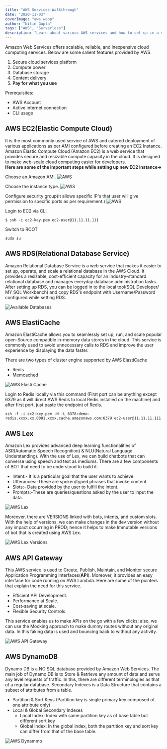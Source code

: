 ```yaml
---
title: "AWS Services-Walkthrough"
date: "2020-11-03"
coverImage: "aws.webp"
author: "Nitin Gupta"
tags: ["AWS", "Serverless"]
description: "Learn about various AWS services and how to set up in a step by step tutorial."
---
```



Amazon Web Services offers scalable, reliable, and inexpensive cloud computing services. Below are some salient features provided by AWS.
1.  Secure cloud services platform
2.  Compute power
3.  Database storage
4.  Content delivery 
5.  **Pay for what you use**

Prerequisites:

- AWS Account
- Active internet connection
- CLI usage

## AWS EC2(Elastic Compute Cloud)
It is the most commonly used service of AWS and catered deployment of various applications as per AMI configured before creating an EC2 Instance.
Amazon Elastic Compute Cloud (Amazon EC2) is a web service that provides secure and resizable compute capacity in the cloud. 
It is designed to make web-scale cloud computing easier for developers. <br>
**Here are some of the important steps while setting up new EC2 Instance->** <br>

Choose an Amazon AMI.
![AWS](AWS_EC21.webp)

Choose the instance type.
![AWS](AWS_EC22.webp)

Configure security group(It allows specific IP's that user will give permission to specific ports as per requirement.)
![AWS](AWS_EC23.webp)



Login to EC2 via CLI
```
$ ssh -i ec2-key.pem ec2-user@11.11.11.111
```
Switch to ROOT
```
sudo su
```
## AWS RDS(Relational Database Service)
Amazon Relational Database Service is a web service that makes it easier to set up, operate, and scale a relational database in the AWS Cloud. It provides a resizable,  cost-efficient capacity for an industry-standard relational database and manages everyday database administration tasks.
After setting up RDS, you can be logged in to the local tool(SQL Developer/ MY SQL Workbench) and copy RDS's endpoint with Username/Password configured while setting RDS.

![Available Databases](AWS_RDS.webp)

## AWS ElastiCache
Amazon ElastiCache allows you to seamlessly set up, run, and scale popular open-Source compatible in-memory data stores in the cloud. This service is commonly used to avoid unnecessary calls to RDS and improve the user experience by displaying the data faster.

There are two types of cluster engine supported by AWS ElastiCache
- Redis
- Memcached

![AWS Elasti Cache](AWS_EC.webp)

Login to Redis locally via this command (First port can be anything except 6379 as it will direct AWS Redis to local Redis installed on the machine) and after first port, just paste the endpoint of Redis.

```
ssh -f -i ec2-key.pem -N -L 6378:demo-redis.xxxx.xx.0001.xxxx.cache.amazonaws.com:6379 ec2-user@11.11.11.111
```
## AWS Lex
Amazon Lex provides advanced deep learning functionalities of ASR(Automatic Speech Recognition) & NLU(Natural Language Understanding). With the use of Lex, we can build chatbots that can converse using speech and text as mediums.
There are a few components of BOT that need to be understood to build it.

- Intent:- It is a particular goal that the user wants to achieve.
- Utterances:-These are spoken/typed phrases that invoke content.
- Slots:- Data provided by the user to fulfill the intent.
- Prompts:-These are queries/questions asked by the user to input the data.

![AWS Lex](AWS_Lex.webp)

Moreover, there are VERSIONS linked with bots, intents, and custom slots. With the help of versions, we can make changes in the dev version without any impact occurring in PROD; hence it helps to make Immutable versions of bot that is created using AWS Lex.

![AWS Lex Versions](AWS_LexV.webp)


## AWS API Gateway
This AWS service is used to Create, Publish, Maintain, and Monitor secure Application Programming Interfaces(**API**). Moreover, it provides an easy interface for code running on AWS Lambda.
Here are some of the pointers that explain the need for this service.
- Efficient API Development.
- Performance at Scale.
- Cost-saving at scale.
- Flexible Security Controls.

This service enables us to make APIs on the go with a few clicks; also, we can use the Mocking approach to make dummy routes without any original data. In this faking data is used and bouncing back to without any activity.

![AWS API Gateway](AWS_API.webp)

## AWS DynamoDB
Dynamo DB is a NO SQL database provided by Amazon Web Services. The main job of Dynamo DB is to Store & Retrieve any amount of data and serve any level requests of traffic.
In this, there are different terminologies as that of a regular database. Secondary Indexes is a Data Structure that contains a subset of attributes from a table.
- Partition & Sort Keys (Partition key is single primary key composed of one attribute only)
- Local & Global Secondary Indexes
  - Local Index: Index with same partition key as of base table but different sort key
  - Global Index: In the global index, both the partition key and sort key can differ from that of the base table.  

![AWS Dynammo](AWS_Dynammo.webp)


